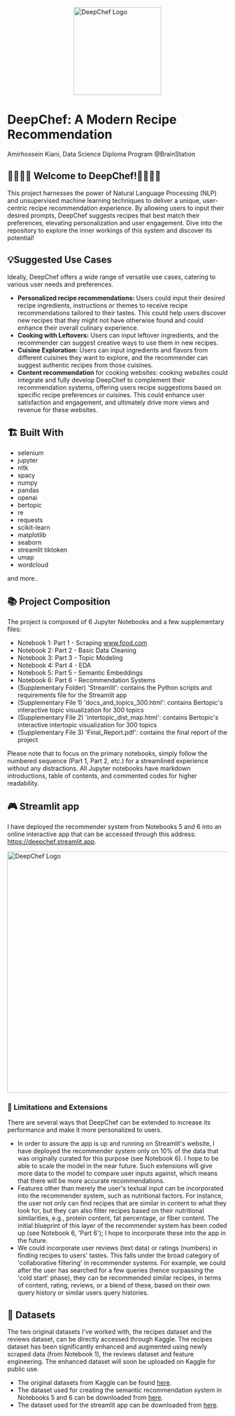 <div style="display: flex; justify-content: center;">
  <img src="https://github.com/amirkiaml/DeepChef-BSTN-Capstone/blob/main/Logo.png" alt="DeepChef Logo" width="200" height="200" />
</div>

# DeepChef: A Modern Recipe Recommendation
Amirhossein Kiani, Data Science Diploma Program @BrainStation

## 🍗🍟👨‍🍳 Welcome to DeepChef!👨‍🍳🍟🍗

This project harnesses the power of Natural Language Processing (NLP) and unsupervised machine learning techniques to deliver a unique, user-centric recipe recommendation experience. By allowing users to input their desired prompts, DeepChef suggests recipes that best match their preferences, elevating personalization and user engagement. Dive into the repository to explore the inner workings of this system and discover its potential!

## 💡Suggested Use Cases 
Ideally, DeepChef offers a wide range of versatile use cases, catering to various user needs and preferences.

- **Personalized recipe recommendations:** Users could input their desired recipe ingredients, instructions or themes to receive recipe recommendations tailored to their tastes. This could help users discover new recipes that they might not have otherwise found and could enhance their overall culinary experience.
- **Cooking with Leftovers:** Users can input leftover ingredients, and the recommender can suggest creative ways to use them in new recipes.
- **Cuisine Exploration:** Users can input ingredients and flavors from different cuisines they want to explore, and the recommender can suggest authentic recipes from those cuisines.
- **Content recommendation** for cooking websites: cooking websites could integrate and fully develop DeepChef to complement their recommendation systems, offering users recipe suggestions based on specific recipe preferences or cuisines. This could enhance user satisfaction and engagement, and ultimately drive more views and revenue for these websites.


## 🏗 Built With 
- selenium
- jupyter
- nltk
- spacy
- numpy
- pandas
- openai
- bertopic
- re
- requests
- scikit-learn
- matplotlib
- seaborn
- streamlit
tiktoken
- umap
- wordcloud
  
and more..

## 📚 Project Composition
The project is composed of 6 Jupyter Notebooks and a few supplementary files:

- Notebook 1: Part 1 - Scraping www.food.com
- Notebook 2: Part 2 - Basic Data Cleaning
- Notebook 3: Part 3 - Topic Modeling
- Notebook 4: Part 4 - EDA
- Notebook 5: Part 5 - Semantic Embeddings
- Notebook 6: Part 6 - Recommendation Systems
- (Supplementary Folder) 'Streamlit': contains the Python scripts and requirements file for the Streamlit app
- (Supplementary File 1) 'docs_and_topics_300.html': contains Bertopic's interactive topic visualization for 300 topics
- (Supplementary File 2) 'intertopic_dist_map.html': contains Bertopic's interactive intertopic visualization for 300 topics
- (Supplementary File 3) 'Final_Report.pdf': contains the final report of the project

Please note that to focus on the primary notebooks, simply follow the numbered sequence (Part 1, Part 2, etc.) for a streamlined experience without any distractions. All Jupyter notebooks have markdown introductions, table of contents, and commented codes for higher readability.

## 🎮 Streamlit app 
I have deployed the recommender system from Notebooks 5 and 6 into an online interactive app that can be accessed through this address: https://deepchef.streamlit.app.

<img src="https://github.com/amirkiaml/DeepChef-BSTN-Capstone/blob/main/Deepchef.png" alt="DeepChef Logo" width="700" height="550" />

### 🔭 Limitations and Extensions

There are several ways that DeepChef can be extended to increase its performance and make it more personalized to users.

- In order to assure the app is up and running on Streamlit's website, I have deployed the recommender system only on 10% of the data that was originally curated for this purpose (see Notebook 6). I hope to be able to scale the model in the near future. Such extensions will give more data to the model to compare user inputs against, which means that there will be more accurate recommendations.
- Features other than merely the user's textual input can be incorporated into the recommender system, such as nutritional factors. For instance, the user not only can find recipes that are similar in content to what they look for, but they can also filter recipes based on their nutritional similarities, e.g., protein content, fat percentage, or fiber content. The initial blueprint of this layer of the recommender system has been coded up (see Notebook 6, 'Part 6'); I hope to incorporate these into the app in the future.
- We could incorporate user reviews (text data) or ratings (numbers) in finding recipes to users' tastes. This falls under the broad category of 'collaborative filtering' in recommender systems. For example, we could after the user has searched for a few queries (hence surpassing the 'cold start' phase), they can be recommended similar recipes, in terms of content, rating, reviews, or a blend of these, based on their own query history or similar users query histories.


## 💾 Datasets 
The two original datasets I've worked with, the recipes dataset and the reviews dataset, can be directly accessed through Kaggle.  The recipes dataset has been significantly enhanced and augmented using newly scraped data (from Notebook 1), the reviews dataset and feature engineering. The enhanced dataset will soon be uploaded on Kaggle for public use.

- The original datasets from Kaggle can be found [here](https://www.kaggle.com/datasets/irkaal/foodcom-recipes-and-reviews).
- The dataset used for creating the semantic recommendation system in Notebooks 5 and 6 can be downloaded from [here](https://www.dropbox.com/scl/fi/165kyme2d72iitpg1wbtd/recipes_with_ada_embeddings.pkl?rlkey=8331x1vqq7zjn6hov6mjw1srb&dl=1).
- The dataset used for the streamlit app can be downloaded from [here](https://drive.google.com/uc?id=1Xu1s427Goe787gCjRysCj5SWb8psbFH6&export=download).
